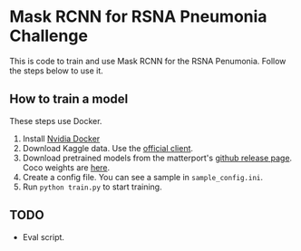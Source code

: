 # Mask RCNN for RSNA Pneumonia Challenge
This is code to train and use Mask RCNN for the RSNA Penumonia. Follow the steps below to use it.

## How to train a model
These steps use Docker.

1. Install [Nvidia Docker](https://github.com/NVIDIA/nvidia-docker)
1. Download Kaggle data. Use the [official client](https://github.com/Kaggle/kaggle-api).
1. Download pretrained models from the matterport's [github release page](https://github.com/matterport/Mask_RCNN/releases). Coco weights are [here](https://github.com/matterport/Mask_RCNN/releases/download/v2.0/mask_rcnn_coco.h5).
1. Create a config file. You can see a sample in `sample_config.ini`.
1. Run `python train.py` to start training.

## TODO
- Eval script.
